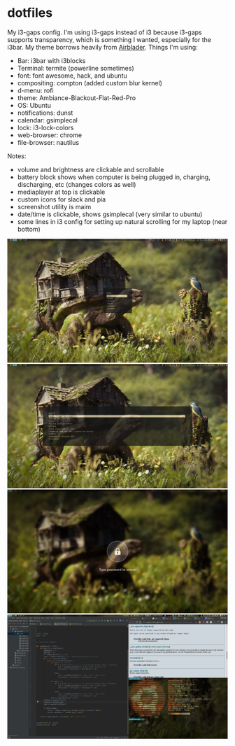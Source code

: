 # dotfiles
My i3-gaps config. I'm using i3-gaps instead of i3 because i3-gaps supports transparency, which is something I wanted, especially for the i3bar. My theme borrows heavily from [Airblader](https://github.com/Airblader/i3 "Airblader").
Things I'm using:

- Bar: i3bar with i3blocks
- Terminal: termite (powerline sometimes)
- font: font awesome, hack, and ubuntu
- compositing: compton (added custom blur kernel)
- d-menu: rofi
- theme: Ambiance-Blackout-Flat-Red-Pro
- OS: Ubuntu
- notifications: dunst
- calendar: gsimplecal
- lock: i3-lock-colors
- web-browser: chrome
- file-browser: nautilus

Notes:

- volume and brightness are clickable and scrollable
- battery block shows when computer is being plugged in, charging, discharging, etc (changes colors as well)
- mediaplayer at top is clickable
- custom icons for slack and pia
- screenshot utility is maim
- date/time is clickable, shows gsimplecal (very similar to ubuntu)
- some lines in i3 config for setting up natural scrolling for my laptop (near bottom)

![alt tag](./screenshots/screen1.png)
![alt tag](./screenshots/screen2.png)
![alt tag](./screenshots/screen3.png)
![alt tag](./screenshots/screenshot-2016-12-19_23-44-38.png)

